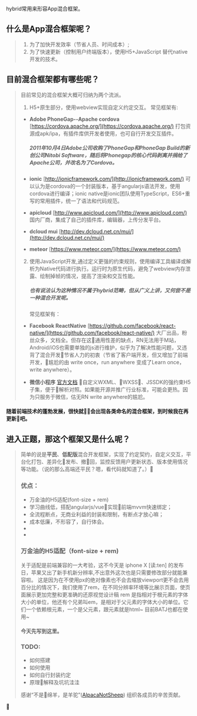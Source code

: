 hybrid常用来形容App混合框架。
## 什么是App混合框架呢？
> 1. 为了加快开发效率（节省人员、时间成本）;
> 2. 为了快速更新（控制用户终端版本），使用H5+JavaScript 替代native开发的技术。


## 目前混合框架都有哪些呢？
> 目前常见的混合框架大概可归纳为两个流派。
>1. H5+原生部分，使用webview实现自定义约定交互。
> 常见框架有:
>* **Adobe PhoneGap--Apache cordova** [https://cordova.apache.org/](https://cordova.apache.org/) 打包资源成apk/ipa，有插件库供开发者使用，也可自行开发交互插件。
>   ##### 2011年10月4日Adobe公司收购了PhoneGap和PhoneGap Build的新创公司Nitobi Software，随后将Phonegap的核心代码剥离并捐给了Apache公司，并改名为了Cordova。
>
>* **ionic** [http://ionicframework.com/](http://ionicframework.com/) 可以认为是cordova的一个封装版本，基于angularjs语法开发，使用cordova进行编译；ionic native是ionic团队使用TypeScript，ES6+重写的常用插件，统一了语法和代码规范。
>* **apicloud** [http://www.apicloud.com/](http://www.apicloud.com/) 国内厂商，集成了自己的插件库，编辑器，上传分发平台。
>* **dcloud mui** [http://dev.dcloud.net.cn/mui/](http://dev.dcloud.net.cn/mui/) 
>* **meteor** [https://www.meteor.com/](https://www.meteor.com/)
>
>2. 使用JavaScript开发,通过定义更强的约束规则，使用编译工具编译或解析为Native代码进行执行。运行时为原生代码，避免了webview内存泄露、绘制掉帧的情况，提高了渲染和交互性能。
>    ##### 也有说法认为这种情况不属于hybrid范畴，但从广义上讲，又何尝不是一种混合开发呢。
>    常见框架有：
>* **Facebook ReactNative** [https://github.com/facebook/react-native/](https://github.com/facebook/react-native/) 大厂出品，粉丝众多，文档全。但存在这通用性差的缺点，RN无法用于M站，Android/iOS也需要单独的js进行维护，似乎为了解决性能问题，又违背了混合开发节省人力的初衷（节省了客户端开发，但又增加了前端开发，尴尬的由 write once，run anywhere 变成了Learn once，write anywhere）。
>
>* **微信小程序** [官方文档](https://mp.weixin.qq.com/debug/wxadoc/dev/) 自定义WXML、WXSS、JSSDK的强约束H5子集，便于解析对照。如果能开源并推广行业标准，可能会更热。因为只服务于微信，估无RN write anywhere的尴尬。
>
#### 随着前端技术的蓬勃发展，很快就会出现各类命名的混合框架，到时候我在再更新吧。

## 进入正题，那这个框架又是什么呢？
> 简单的说是**平民**、**低配版**混合开发框架，实现了约定契约，自定义交互，平台化打包、差异化发布、撤回，监控反馈用户更新状态、版本使用情况等功能。（说的那么高端还平民？嗯，看代码就知道了。）
> ### 优点：
>* 万金油的H5适配(font-size + rem)
>* 学习曲线低，搭配angularjs/vue实现前端mvvm快速绑定；
>* 全流程断点，无商业利益的封装和限制，有断点才放心嘛；
>* 成本低廉，不形容了，自行体会。
>* 
>* 
>### 万金油的H5适配（font-size + rem)
> 关于适配是前端兼容的一大考验，这不今天是 iphone X [读:ten] 的发布日，苹果又出了新手机新分辨率,不出意外这次也是只需要修改部分就能兼容啦。
> 这是因为在不使用px的绝对像素也不会去缩放viewport更不会去用百分比的情况下，我们使用了rem，在不同分辨率环境等比展示页面，使页面展示更加完整和更准确的还原视觉设计稿
> rem 是指相对于根元素的字体大小的单位，他还有个兄弟叫em，是相对于父元素的字体大小的单位。它们一个依赖根元素，一个是父元素，跟元素就是html~ 目前BATJ也都在使用~
> 
> 
> #### 今天先写到这里。
> ### **TODO:**
>* 如何搭建
>* 如何使用
>* 如何自行封装约定
>* 原理解释及坑坑洼洼
>
> 感谢“不是绵羊，是羊驼”([AlpacaNotSheep](https://github.com/AlpacaNotSheep/)) 组织各成员的辛苦贡献。









